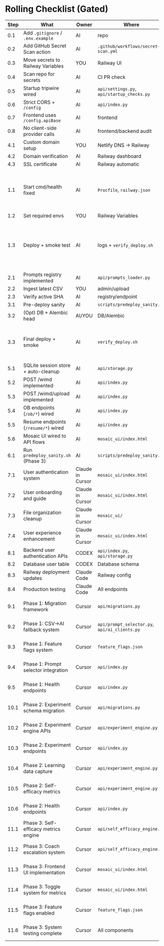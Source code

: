 # Rolling Checklist (Gated)

| Step | What | Owner | Where | Status |
|---|---|---|---|---|
| 0.1 | Add `.gitignore` / `.env.example` | AI | repo | ✅ |
| 0.2 | Add GitHub Secret Scan action | AI | `.github/workflows/secret-scan.yml` | ✅ |
| 0.3 | Move secrets to Railway Variables | YOU | Railway UI | ✅ |
| 0.4 | Scan repo for secrets | AI | CI PR check | ☐ |
| 0.5 | Startup tripwire wired | AI | `api/settings.py`, `api/startup_checks.py` | ✅ |
| 0.6 | Strict CORS + `/config` | AI | `api/index.py` | ✅ |
| 0.7 | Frontend uses `/config.apiBase` | AI | frontend | ✅ |
| 0.8 | No client-side provider calls | AI | frontend/backend audit | ✅ |
| 4.1 | Custom domain setup | YOU | Netlify DNS → Railway | ✅ |
| 4.2 | Domain verification | AI | Railway dashboard | ✅ |
| 4.3 | SSL certificate | AI | Railway automatic | ✅ |
| 1.1 | Start cmd/health fixed | AI | `Procfile`, `railway.json` | ✅ (Railway `/health` = `{"ok": true}` on 2025-09-29) |
| 1.2 | Set required envs | YOU | Railway Variables | ✅ |
| 1.3 | Deploy + smoke test | AI | logs + `verify_deploy.sh` | ⚠️ (blocked by Netlify 404; rerun after rewrite) |
| 2.1 | Prompts registry implemented | AI | `api/prompts_loader.py` | ✅ |
| 2.2 | Ingest latest CSV | YOU | admin/upload | ✅ |
| 2.3 | Verify active SHA | AI | registry/endpoint | ✅ |
| 3.1 | Pre-deploy sanity | AI | `scripts/predeploy_sanity.sh` | ✅ |
| 3.2 | (Opt) DB + Alembic head | AI/YOU | DB/Alembic | ☐ |
| 3.3 | Final deploy + smoke | AI | `verify_deploy.sh` | ⚠️ (awaiting domain rewrite + smoke rerun) |
| 5.1 | SQLite session store + auto-cleanup | AI | `api/storage.py` | ✅ |
| 5.2 | POST /wimd implemented | AI | `api/index.py` | ✅ |
| 5.3 | POST /wimd/upload implemented | AI | `api/index.py` | ✅ |
| 5.4 | OB endpoints (`/ob/*`) wired | AI | `api/index.py` | ✅ |
| 5.5 | Resume endpoints (`/resume/*`) wired | AI | `api/index.py` | ✅ |
| 5.6 | Mosaic UI wired to API flows | AI | `mosaic_ui/index.html` | ✅ |
| 6.1 | Run `predeploy_sanity.sh` (Phase 3) | AI | `scripts/predeploy_sanity.sh` | ✅ |
| 7.1 | User authentication system | Claude in Cursor | `mosaic_ui/index.html` | ✅ (2025-10-02) |
| 7.2 | User onboarding and guide | Claude in Cursor | `mosaic_ui/index.html` | ✅ (2025-10-02) |
| 7.3 | File organization cleanup | Claude in Cursor | `mosaic_ui/` | ✅ (2025-10-02) |
| 7.4 | User experience enhancement | Claude in Cursor | `mosaic_ui/index.html` | ✅ (2025-10-02) |
| 8.1 | Backend user authentication APIs | CODEX | `api/index.py`, `api/storage.py` | ☐ |
| 8.2 | Database user table | CODEX | Database schema | ☐ |
| 8.3 | Railway deployment updates | Claude Code | Railway config | ☐ |
| 8.4 | Production testing | Claude Code | All endpoints | ☐ |
| 9.1 | Phase 1: Migration framework | Cursor | `api/migrations.py` | ✅ (2025-10-03) |
| 9.2 | Phase 1: CSV→AI fallback system | Cursor | `api/prompt_selector.py`, `api/ai_clients.py` | ✅ (2025-10-03) |
| 9.3 | Phase 1: Feature flags system | Cursor | `feature_flags.json` | ✅ (2025-10-03) |
| 9.4 | Phase 1: Prompt selector integration | Cursor | `api/index.py` | ✅ (2025-10-03) |
| 9.5 | Phase 1: Health endpoints | Cursor | `api/index.py` | ✅ (2025-10-03) |
| 10.1 | Phase 2: Experiment schema migration | Cursor | `api/migrations.py` | ✅ (2025-10-03) |
| 10.2 | Phase 2: Experiment engine APIs | Cursor | `api/experiment_engine.py` | ✅ (2025-10-03) |
| 10.3 | Phase 2: Experiment endpoints | Cursor | `api/index.py` | ✅ (2025-10-03) |
| 10.4 | Phase 2: Learning data capture | Cursor | `api/experiment_engine.py` | ✅ (2025-10-03) |
| 10.5 | Phase 2: Self-efficacy metrics | Cursor | `api/experiment_engine.py` | ✅ (2025-10-03) |
| 10.6 | Phase 2: Health endpoints | Cursor | `api/index.py` | ✅ (2025-10-03) |
| 11.1 | Phase 3: Self-efficacy metrics engine | Cursor | `api/self_efficacy_engine.py` | ✅ (2025-10-03) |
| 11.2 | Phase 3: Coach escalation system | Cursor | `api/self_efficacy_engine.py` | ✅ (2025-10-03) |
| 11.3 | Phase 3: Frontend UI implementation | Cursor | `mosaic_ui/index.html` | ✅ (2025-10-03) |
| 11.4 | Phase 3: Toggle system for metrics | Cursor | `mosaic_ui/index.html` | ✅ (2025-10-03) |
| 11.5 | Phase 3: Feature flags enabled | Cursor | `feature_flags.json` | ✅ (2025-10-03) |
| 11.6 | Phase 3: System testing complete | Cursor | All components | ✅ (2025-10-03) |